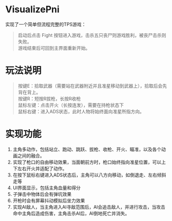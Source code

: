 # VisualizePni
实现了一个简单但流程完整的TPS游戏：  
> 启动后点击 Fight 按钮进入游戏，击杀五只丧尸则游戏胜利，被丧尸击杀则失败。  
> 游戏结束后可回到主界面重新开始。  

# 玩法说明
> 按键E：拾取武器（需要站在武器附近并且准星移动到武器上），拾取后会先背在背上。  
> 按键R：短按R拔枪，长按R收枪  
> 鼠标左键：点击开火（长按连发），需要在持枪状态下  
> 鼠标右键：进入ADS状态，此时人物将始终面向准星所指方向。  

# 实现功能  
1. 主角多动作，包括站立、跑动、跳跃、拔枪、收枪、开火、瞄准，以及各个动画之间的融合。
2. 实现了枪口的自由移动效果，当面朝前方时，枪口始终指向准星位置，可以上下左右开火并适配了动作。
3. 在按下鼠标右键进入ADS状态后，主角可以八方向移动，如倒退走、左右倾斜走等
4. UI界面显示，包括主角血量和得分
5. 子弹击中物体后会有弹坑效果
6. 开枪时会有屏幕抖动模拟后坐力效果
7. 实现AI敌人，当主角进入AI寻敌范围后，AI会追击敌人，并进行攻击，当攻击命中主角后造成伤害，主角击杀AI后，AI倒地死亡并消失。
